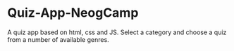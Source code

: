 # Quiz-App-NeogCamp

A quiz app based on html, css and JS. Select a category and choose a quiz from a number of available genres.